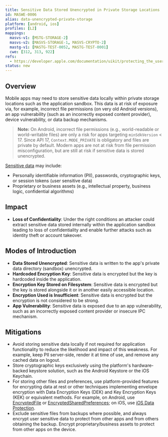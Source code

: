 ```yaml
---
title: Sensitive Data Stored Unencrypted in Private Storage Locations
id: MASWE-0006
alias: data-unencrypted-private-storage
platform: [android, ios]
profiles: [L2]
mappings:
  masvs-v1: [MSTG-STORAGE-2]
  masvs-v2: [MASVS-STORAGE-1, MASVS-CRYPTO-2]
  mastg-v1: [MASTG-TEST-0052, MASTG-TEST-0001]
  cwe: [312, 313, 922]
refs:
  - https://developer.apple.com/documentation/uikit/protecting_the_user_s_privacy/encrypting_your_app_s_files
status: new
---
```


## Overview

Mobile apps may need to store sensitive data locally within private storage locations such as the application sandbox. This data is at risk of exposure via, for example, incorrect file permissions (on very old Android versions), an app vulnerability (such as an incorrectly exposed content provider), device vulnerability, or data backup mechanisms.

> **Note:** On Android, incorrect file permissions (e.g., world-readable or world-writable files) are only a risk for apps targeting `minSdkVersion` < 17. Since API 17, `Context.MODE_PRIVATE` is obligatory and files are private by default. Modern apps are not at risk from file permission misconfiguration, but are still at risk if sensitive data is stored unencrypted.

[Sensitive data](../../Document/0x04b-Mobile-App-Security-Testing.md#identifying-sensitive-data "Sensitive Data") may include:

- Personally identifiable information (PII), passwords, cryptographic keys, or session tokens (user sensitive data)
- Proprietary or business assets (e.g., intellectual property, business logic, confidential algorithms)

## Impact

- **Loss of Confidentiality**: Under the right conditions an attacker could extract sensitive data stored internally within the application sandbox leading to loss of confidentiality and enable further attacks such as identity theft or account takeover.

## Modes of Introduction

- **Data Stored Unencrypted**: Sensitive data is written to the app's private data directory (sandbox) unencrypted.
- **Hardcoded Encryption Key**: Sensitive data is encrypted but the key is hardcoded inside the application.
- **Encryption Key Stored on Filesystem**: Sensitive data is encrypted but the key is stored alongside it or in another easily accessible location.
- **Encryption Used is Insufficient**: Sensitive data is encrypted but the encryption is not considered to be strong.
- **App Vulnerability**: Sensitive data is exposed due to an app vulnerability, such as an incorrectly exposed content provider or insecure IPC mechanism.

## Mitigations

- Avoid storing sensitive data locally if not required for application functionality to reduce the likelihood and impact of this weakness. For example, keep PII server-side, render it at time of use, and remove any cached data on logout.
- Store cryptographic keys exclusively using the platform's hardware-backed keystore solution, such as the Android Keystore or the iOS Keychain.
- For storing other files and preferences, use platform-provided features for encrypting data at rest or other techniques implementing envelope encryption with Data Encryption Keys (DEK) and Key Encryption Keys (KEK) or equivalent methods. For example, on Android, use [EncryptedFile](https://developer.android.com/reference/androidx/security/crypto/EncryptedFile) or [EncryptedSharedPreferences](https://developer.android.com/reference/androidx/security/crypto/EncryptedSharedPreferences); on iOS, use [iOS Data Protection](https://developer.apple.com/documentation/uikit/protecting_the_user_s_privacy/encrypting_your_app_s_files).
- Exclude sensitive files from backups where possible, and always encrypt user sensitive data to protect from other apps and from others obtaining the backup. Encrypt proprietary/business assets to protect from other apps on the device.
